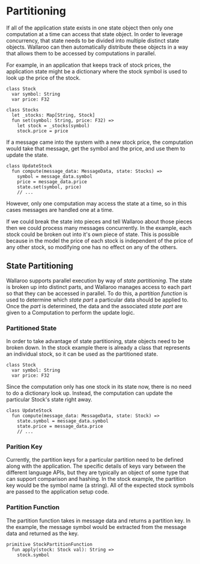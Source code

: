 # Partitioning

If all of the application state exists in one state object then only one computation at a time can access that state object. In order to leverage concurrency, that state needs to be divided into multiple distinct state objects. Wallaroo can then automatically distribute these objects in a way that allows them to be accessed by computations in parallel.

For example, in an application that keeps track of stock prices, the application state might be a dictionary where the stock symbol is used to look up the price of the stock.

```pony
class Stock
  var symbol: String
  var price: F32

class Stocks
  let _stocks: Map[String, Stock]
  fun set(symbol: String, price: F32) =>
    let stock = _stocks(symbol)
    stock.price = price
```

If a message came into the system with a new stock price, the computation would take that message, get the symbol and the price, and use them to update the state.

```pony
class UpdateStock
  fun compute(message_data: MessageData, state: Stocks) =>
    symbol = message_data.symbol
    price = message_data.price
    state.set(symbol, price)
    // ...
```

However, only one computation may access the state at a time, so in this cases messages are handled one at a time.

If we could break the state into pieces and tell Wallaroo about those pieces then we could process many messages concurrently. In the example, each stock could be broken out into it's own piece of state. This is possible because in the model the price of each stock is independent of the price of any other stock, so modifying one has no effect on any of the others.

## State Partitioning

Wallaroo supports parallel execution by way of _state partitioning_. The state is broken up into distinct parts, and Wallaroo manages access to each part so that they can be accessed in parallel.
To do this, a _partition function_ is used to determine which _state part_ a particular data should be applied to. Once the _part_ is determined, the data and the associated _state part_ are given to a Computation to perform the update logic.

### Partitioned State

In order to take advantage of state partitioning, state objects need to be broken down. In the stock example there is already a class that represents an individual stock, so it can be used as the partitioned state.

```pony
class Stock
  var symbol: String
  var price: F32
```

Since the computation only has one stock in its state now, there is no need to do a dictionary look up. Instead, the computation can update the particular Stock's state right away.

```pony
class UpdateStock
  fun compute(message_data: MessageData, state: Stock) =>
    state.symbol = message_data.symbol
    state.price = message_data.price
    // ...
```

### Parition Key

Currently, the partition keys for a particular partition need to be defined along with the application. The specific details of keys vary between the different language APIs, but they are typically an object of some type that can support comparison and hashing. In the stock example, the partition key would be the symbol name (a string). All of the expected stock symbols are passed to the application setup code.


### Partition Function

The partition function takes in message data and returns a partition key. In the example, the message symbol would be extracted from the message data and returned as the key.

```pony
primitive StockPartitionFunction
  fun apply(stock: Stock val): String =>
    stock.symbol
```
